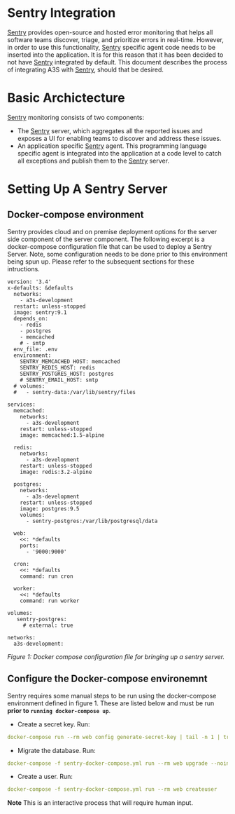 # Sentry Integration

[Sentry](https://sentry.io/welcome/) provides open-source and hosted error monitoring that helps all software 
teams discover, triage, and prioritize errors in real-time. However, in order to use this functionality, [Sentry](https://sentry.io/welcome/) specific agent code needs to be inserted into the application. It is for this reason that it has been decided to not have [Sentry](https://sentry.io/welcome/) integrated by default. This document describes the process of integrating A3S with [Sentry](https://sentry.io/welcome/), should that be desired.

# Basic Archictecture

[Sentry](https://sentry.io/welcome/) monitoring consists of two components:

* The [Sentry](https://sentry.io/welcome/) server, which aggregates all the reported issues and exposes a UI for enabling teams to discover and address these issues.
* An application specific [Sentry](https://sentry.io/welcome/) agent. This programming language specific agent is integrated into the application at a code level to catch all exceptions and publish them to the [Sentry](https://sentry.io/welcome/) server.

# Setting Up A Sentry Server

## Docker-compose environment

Sentry provides cloud and on premise deployment options for the server side component of the server component. The following excerpt is a docker-compose configuration file that can be used to deploy a Sentry Server. Note, some configuration needs to be done prior to this environment being spun up. Please refer to the subsequent sections for these intructions.

```
version: '3.4'
x-defaults: &defaults
  networks:
    - a3s-development
  restart: unless-stopped
  image: sentry:9.1
  depends_on:
    - redis
    - postgres
    - memcached
    # - smtp
  env_file: .env
  environment:
    SENTRY_MEMCACHED_HOST: memcached
    SENTRY_REDIS_HOST: redis
    SENTRY_POSTGRES_HOST: postgres
    # SENTRY_EMAIL_HOST: smtp
  # volumes:
  #   - sentry-data:/var/lib/sentry/files

services:
  memcached:
    networks:
      - a3s-development
    restart: unless-stopped
    image: memcached:1.5-alpine

  redis:
    networks:
      - a3s-development
    restart: unless-stopped
    image: redis:3.2-alpine

  postgres:
    networks:
      - a3s-development
    restart: unless-stopped
    image: postgres:9.5
    volumes:
      - sentry-postgres:/var/lib/postgresql/data

  web:
    <<: *defaults
    ports:
      - '9000:9000'

  cron:
    <<: *defaults
    command: run cron

  worker:
    <<: *defaults
    command: run worker

volumes:
   sentry-postgres:
     # external: true
      
networks:
  a3s-development:
```
*Figure 1: Docker compose configuration file for bringing up a sentry server.*

## Configure the Docker-compose environemnt

Sentry requires some manual steps to be run using the docker-compose environment defined in figure 1. These are listed below and must be run **prior to `running docker-compose up`**.

* Create a secret key. Run:

```yaml
docker-compose run --rm web config generate-secret-key | tail -n 1 | tr -d '\r\n' | awk '{print "SENTRY_SECRET_KEY="$1}' > .env
```
* Migrate the database. Run:
```yaml
docker-compose -f sentry-docker-compose.yml run --rm web upgrade --noinput
```
* Create a user. Run:
```yaml
docker-compose -f sentry-docker-compose.yml run --rm web createuser
```
 **Note** 
This is an interactive process that will require human input.
